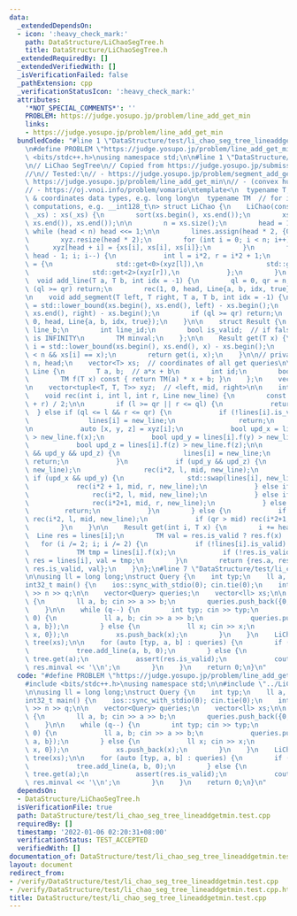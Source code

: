 ```yaml
---
data:
  _extendedDependsOn:
  - icon: ':heavy_check_mark:'
    path: DataStructure/LiChaoSegTree.h
    title: DataStructure/LiChaoSegTree.h
  _extendedRequiredBy: []
  _extendedVerifiedWith: []
  _isVerificationFailed: false
  _pathExtension: cpp
  _verificationStatusIcon: ':heavy_check_mark:'
  attributes:
    '*NOT_SPECIAL_COMMENTS*': ''
    PROBLEM: https://judge.yosupo.jp/problem/line_add_get_min
    links:
    - https://judge.yosupo.jp/problem/line_add_get_min
  bundledCode: "#line 1 \"DataStructure/test/li_chao_seg_tree_lineaddgetmin.test.cpp\"\
    \n#define PROBLEM \"https://judge.yosupo.jp/problem/line_add_get_min\"\n\n#include\
    \ <bits/stdc++.h>\nusing namespace std;\n\n#line 1 \"DataStructure/LiChaoSegTree.h\"\
    \n// LiChao SegTree\n// Copied from https://judge.yosupo.jp/submission/60250\n\
    //\n// Tested:\n// - https://judge.yosupo.jp/problem/segment_add_get_min\n// -\
    \ https://judge.yosupo.jp/problem/line_add_get_min\n// - (convex hull trick) https://oj.vnoi.info/problem/vmpizza\n\
    // - https://oj.vnoi.info/problem/vomario\ntemplate<\n  typename T,  // for segment\
    \ & coordinates data types, e.g. long long\n  typename TM  // for intermediate\
    \ computations, e.g. __int128_t\n> struct LiChao {\n    LiChao(const vector<T>&\
    \ _xs) : xs(_xs) {\n        sort(xs.begin(), xs.end());\n        xs.erase(unique(xs.begin(),\
    \ xs.end()), xs.end());\n\n        n = xs.size();\n        head = 1;\n       \
    \ while (head < n) head <<= 1;\n\n        lines.assign(head * 2, {0, 0, -1, false});\n\
    \        xyz.resize(head * 2);\n        for (int i = 0; i < n; i++) {\n      \
    \      xyz[head + i] = {xs[i], xs[i], xs[i]};\n        }\n        for (int i =\
    \ head - 1; i; i--) {\n            int l = i*2, r = i*2 + 1;\n            xyz[i]\
    \ = {\n                std::get<0>(xyz[l]),\n                std::get<0>(xyz[r]),\n\
    \                std::get<2>(xyz[r]),\n            };\n        }\n    }\n\n  \
    \  void add_line(T a, T b, int idx = -1) {\n        ql = 0, qr = n;\n        if\
    \ (ql >= qr) return;\n        rec(1, 0, head, Line{a, b, idx, true});\n    }\n\
    \n    void add_segment(T left, T right, T a, T b, int idx = -1) {\n        ql\
    \ = std::lower_bound(xs.begin(), xs.end(), left) - xs.begin();\n        qr = std::lower_bound(xs.begin(),\
    \ xs.end(), right) - xs.begin();\n        if (ql >= qr) return;\n        rec(1,\
    \ 0, head, Line{a, b, idx, true});\n    }\n\n    struct Result {\n        T line_a,\
    \ line_b;\n        int line_id;\n        bool is_valid;  // if false -> result\
    \ is INFINITY\n        TM minval;\n    };\n\n    Result get(T x) {\n        int\
    \ i = std::lower_bound(xs.begin(), xs.end(), x) - xs.begin();\n        assert(i\
    \ < n && xs[i] == x);\n        return get(i, x);\n    }\n\n// private:\n    int\
    \ n, head;\n    vector<T> xs;  // coordinates of all get queries\n\n    struct\
    \ Line {\n        T a, b;  // a*x + b\n        int id;\n        bool is_valid;\n\
    \        TM f(T x) const { return TM(a) * x + b; }\n    };\n    vector<Line> lines;\n\
    \n    vector<tuple<T, T, T>> xyz;  // <left, mid, right>\n\n    int ql, qr;\n\
    \    void rec(int i, int l, int r, Line new_line) {\n        const int mid = (l\
    \ + r) / 2;\n\n        if (l >= qr || r <= ql) {\n            return;\n      \
    \  } else if (ql <= l && r <= qr) {\n            if (!lines[i].is_valid) {\n \
    \               lines[i] = new_line;\n                return;\n            }\n\
    \n            auto [x, y, z] = xyz[i];\n            bool upd_x = lines[i].f(x)\
    \ > new_line.f(x);\n            bool upd_y = lines[i].f(y) > new_line.f(y);\n\
    \            bool upd_z = lines[i].f(z) > new_line.f(z);\n\n            if (upd_x\
    \ && upd_y && upd_z) {\n                lines[i] = new_line;\n               \
    \ return;\n            }\n            if (upd_y && upd_z) {\n                std::swap(lines[i],\
    \ new_line);\n                rec(i*2, l, mid, new_line);\n            } else\
    \ if (upd_x && upd_y) {\n                std::swap(lines[i], new_line);\n    \
    \            rec(i*2 + 1, mid, r, new_line);\n            } else if (upd_x) {\n\
    \                rec(i*2, l, mid, new_line);\n            } else if (upd_z) {\n\
    \                rec(i*2+1, mid, r, new_line);\n            } else {\n       \
    \         return;\n            }\n        } else {\n            if (ql < mid)\
    \ rec(i*2, l, mid, new_line);\n            if (qr > mid) rec(i*2+1, mid, r, new_line);\n\
    \        }\n    }\n\n    Result get(int i, T x) {\n        i += head;\n      \
    \  Line res = lines[i];\n        TM val = res.is_valid ? res.f(x) : 0;\n     \
    \   for (i /= 2; i; i /= 2) {\n            if (!lines[i].is_valid) continue;\n\
    \            TM tmp = lines[i].f(x);\n            if (!res.is_valid || tmp < val)\
    \ res = lines[i], val = tmp;\n        }\n        return {res.a, res.b, res.id,\
    \ res.is_valid, val};\n    }\n};\n#line 7 \"DataStructure/test/li_chao_seg_tree_lineaddgetmin.test.cpp\"\
    \n\nusing ll = long long;\nstruct Query {\n    int typ;\n    ll a, b;\n};\n\n\
    int32_t main() {\n    ios::sync_with_stdio(0); cin.tie(0);\n    int n, q; cin\
    \ >> n >> q;\n\n    vector<Query> queries;\n    vector<ll> xs;\n\n    while (n--)\
    \ {\n        ll a, b; cin >> a >> b;\n        queries.push_back({0, a, b});\n\
    \    }\n\n    while (q--) {\n        int typ; cin >> typ;\n        if (typ ==\
    \ 0) {\n            ll a, b; cin >> a >> b;\n            queries.push_back({0,\
    \ a, b});\n        } else {\n            ll x; cin >> x;\n            queries.push_back({1,\
    \ x, 0});\n            xs.push_back(x);\n        }\n    }\n    LiChao<ll, __int128_t>\
    \ tree(xs);\n\n    for (auto [typ, a, b] : queries) {\n        if (typ == 0) {\n\
    \            tree.add_line(a, b, 0);\n        } else {\n            auto res =\
    \ tree.get(a);\n            assert(res.is_valid);\n            cout << (long long)\
    \ res.minval << '\\n';\n        }\n    }\n    return 0;\n}\n"
  code: "#define PROBLEM \"https://judge.yosupo.jp/problem/line_add_get_min\"\n\n\
    #include <bits/stdc++.h>\nusing namespace std;\n\n#include \"../LiChaoSegTree.h\"\
    \n\nusing ll = long long;\nstruct Query {\n    int typ;\n    ll a, b;\n};\n\n\
    int32_t main() {\n    ios::sync_with_stdio(0); cin.tie(0);\n    int n, q; cin\
    \ >> n >> q;\n\n    vector<Query> queries;\n    vector<ll> xs;\n\n    while (n--)\
    \ {\n        ll a, b; cin >> a >> b;\n        queries.push_back({0, a, b});\n\
    \    }\n\n    while (q--) {\n        int typ; cin >> typ;\n        if (typ ==\
    \ 0) {\n            ll a, b; cin >> a >> b;\n            queries.push_back({0,\
    \ a, b});\n        } else {\n            ll x; cin >> x;\n            queries.push_back({1,\
    \ x, 0});\n            xs.push_back(x);\n        }\n    }\n    LiChao<ll, __int128_t>\
    \ tree(xs);\n\n    for (auto [typ, a, b] : queries) {\n        if (typ == 0) {\n\
    \            tree.add_line(a, b, 0);\n        } else {\n            auto res =\
    \ tree.get(a);\n            assert(res.is_valid);\n            cout << (long long)\
    \ res.minval << '\\n';\n        }\n    }\n    return 0;\n}\n"
  dependsOn:
  - DataStructure/LiChaoSegTree.h
  isVerificationFile: true
  path: DataStructure/test/li_chao_seg_tree_lineaddgetmin.test.cpp
  requiredBy: []
  timestamp: '2022-01-06 02:20:31+08:00'
  verificationStatus: TEST_ACCEPTED
  verifiedWith: []
documentation_of: DataStructure/test/li_chao_seg_tree_lineaddgetmin.test.cpp
layout: document
redirect_from:
- /verify/DataStructure/test/li_chao_seg_tree_lineaddgetmin.test.cpp
- /verify/DataStructure/test/li_chao_seg_tree_lineaddgetmin.test.cpp.html
title: DataStructure/test/li_chao_seg_tree_lineaddgetmin.test.cpp
---
```

